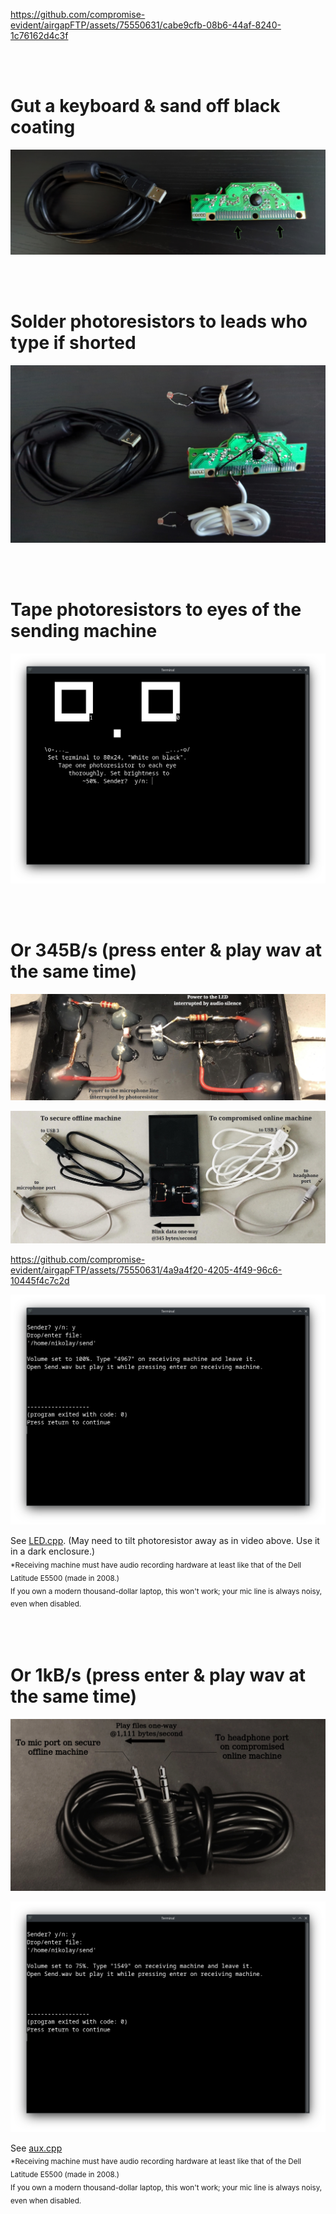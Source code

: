 https://github.com/compromise-evident/airgapFTP/assets/75550631/cabe9cfb-08b6-44af-8240-1c76162d4c3f

<br>
<br>

# Gut a keyboard & sand off black coating

<p align="center">
  <img src="https://raw.githubusercontent.com/compromise-evident/airgapFTP/main/Other/Keyboard_guts_5f4a0b228621479a36b128017924c866.png">
</p>

<br>
<br>

# Solder photoresistors to leads who type if shorted

<p align="center">
  <img src="https://raw.githubusercontent.com/compromise-evident/airgapFTP/main/Other/Keyboard_photoresistors_d64aedee67e91108087d5896876716c1.jpg">
</p>

<br>
<br>

# Tape photoresistors to eyes of the sending machine

<p align="center">
  <img src="https://raw.githubusercontent.com/compromise-evident/airgapFTP/main/Other/Terminal_c7d695b10a110f7bca1be536ec85399d.png">
</p>

<br>
<br>

# Or 345B/s (press enter & play wav at the same time)

<p align="center">
  <img src="https://raw.githubusercontent.com/compromise-evident/airgapFTP/main/Other/LED/Close-up.jpeg">
</p>

<p align="center">
  <img src="https://raw.githubusercontent.com/compromise-evident/airgapFTP/main/Other/LED/Materials.jpeg">
</p>

https://github.com/compromise-evident/airgapFTP/assets/75550631/4a9a4f20-4205-4f49-96c6-10445f4c7c2d

<p align="center">
  <img src="https://raw.githubusercontent.com/compromise-evident/airgapFTP/main/Other/LED/Terminal_36d7579acafa3983936d0f34204d4993.png">
</p>

See [LED.cpp](https://github.com/compromise-evident/airgapFTP/blob/main/Other/LED/LED.cpp). (May need to tilt photoresistor away as in video above. Use it in a dark enclosure.) <br>
<sub>*Receiving machine must have audio recording hardware at least like that of the Dell Latitude E5500 (made in 2008.) <br>
If you own a modern thousand-dollar laptop, this won't work; your mic line is always noisy, even when disabled.<sub/>

<br>
<br>

# Or 1kB/s (press enter & play wav at the same time)

<p align="center">
  <img src="https://raw.githubusercontent.com/compromise-evident/airgapFTP/main/Other/aux/aux_cord.png">
</p>

<p align="center">
  <img src="https://raw.githubusercontent.com/compromise-evident/airgapFTP/main/Other/aux/Terminal_20686babfe4882286b0217374c0c4f45.png">
</p>

See [aux.cpp](https://github.com/compromise-evident/airgapFTP/blob/main/Other/aux/aux.cpp) <br>
<sub>*Receiving machine must have audio recording hardware at least like that of the Dell Latitude E5500 (made in 2008.) <br>
If you own a modern thousand-dollar laptop, this won't work; your mic line is always noisy, even when disabled.<sub/>
